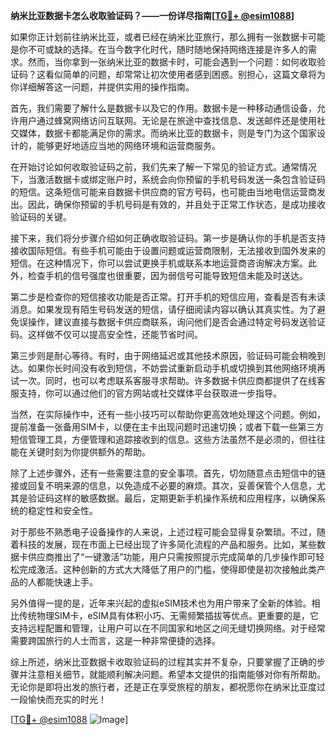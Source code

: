**纳米比亚数据卡怎么收取验证码？——一份详尽指南[[TG💪+ @esim1088](https://t.me/s/esim1088)]**

如果你正计划前往纳米比亚，或者已经在纳米比亚旅行，那么拥有一张数据卡可能是你不可或缺的选择。在当今数字化时代，随时随地保持网络连接是许多人的需求。然而，当你拿到一张纳米比亚的数据卡时，可能会遇到一个问题：如何收取验证码？这看似简单的问题，却常常让初次使用者感到困惑。别担心，这篇文章将为你详细解答这一问题，并提供实用的操作指南。

首先，我们需要了解什么是数据卡以及它的作用。数据卡是一种移动通信设备，允许用户通过蜂窝网络访问互联网。无论是在旅途中查找信息、发送邮件还是使用社交媒体，数据卡都能满足你的需求。而纳米比亚的数据卡，则是专门为这个国家设计的，能够更好地适应当地的网络环境和运营商服务。

在开始讨论如何收取验证码之前，我们先来了解一下常见的验证方式。通常情况下，当激活数据卡或绑定账户时，系统会向你预留的手机号码发送一条包含验证码的短信。这条短信可能来自数据卡供应商的官方号码，也可能由当地电信运营商发出。因此，确保你预留的手机号码是有效的，并且处于正常工作状态，是成功接收验证码的关键。

接下来，我们将分步骤介绍如何正确收取验证码。第一步是确认你的手机是否支持接收国际短信。有些手机可能由于设置问题或运营商限制，无法接收到国外发来的短信。在这种情况下，你可以尝试更换手机或联系本地运营商咨询解决方案。此外，检查手机的信号强度也很重要，因为弱信号可能导致短信未能及时送达。

第二步是检查你的短信接收功能是否正常。打开手机的短信应用，查看是否有未读消息。如果发现有陌生号码发送的短信，请仔细阅读内容以确认其真实性。为了避免误操作，建议直接与数据卡供应商联系，询问他们是否会通过特定号码发送验证码。这样做不仅可以提高安全性，还能节省时间。

第三步则是耐心等待。有时，由于网络延迟或其他技术原因，验证码可能会稍晚到达。如果你长时间没有收到短信，不妨尝试重新启动手机或切换到其他网络环境再试一次。同时，也可以考虑联系客服寻求帮助。许多数据卡供应商都提供了在线客服支持，你可以通过他们的官方网站或社交媒体平台获取进一步指导。

当然，在实际操作中，还有一些小技巧可以帮助你更高效地处理这个问题。例如，提前准备一张备用SIM卡，以便在主卡出现问题时迅速切换；或者下载一些第三方短信管理工具，方便管理和追踪接收到的信息。这些方法虽然不是必须的，但往往能在关键时刻为你提供额外的帮助。

除了上述步骤外，还有一些需要注意的安全事项。首先，切勿随意点击短信中的链接或回复不明来源的信息，以免造成不必要的麻烦。其次，妥善保管个人信息，尤其是验证码这样的敏感数据。最后，定期更新手机操作系统和应用程序，以确保系统的稳定性和安全性。

对于那些不熟悉电子设备操作的人来说，上述过程可能会显得复杂繁琐。不过，随着科技的发展，现在市面上已经出现了许多简化流程的产品和服务。比如，某些数据卡供应商推出了“一键激活”功能，用户只需按照提示完成简单的几步操作即可轻松完成激活。这种创新的方式大大降低了用户的门槛，使得即使是初次接触此类产品的人都能快速上手。

另外值得一提的是，近年来兴起的虚拟eSIM技术也为用户带来了全新的体验。相比传统物理SIM卡，eSIM具有体积小巧、无需频繁插拔等优点。更重要的是，它支持远程配置和管理，让用户可以在不同国家和地区之间无缝切换网络。对于经常需要跨国旅行的人士而言，这是一种非常便捷的选择。

综上所述，纳米比亚数据卡收取验证码的过程其实并不复杂，只要掌握了正确的步骤并注意相关细节，就能顺利解决问题。希望本文提供的指南能够对你有所帮助。无论你是即将出发的旅行者，还是正在享受旅程的朋友，都祝愿你在纳米比亚度过一段愉快而充实的时光！

[[TG💪+ @esim1088](https://t.me/s/esim1088) ![Image](https://i.postimg.cc/4NQfJmqS/Snipaste-2025-05-13-00-14-12.png)]